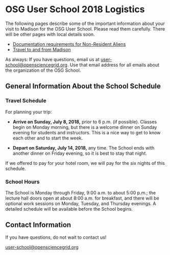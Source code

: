 # OSG User School 2018 Logistics

The following pages describe some of the important information about your visit to Madison for the OSG User School.
Please read them carefully.  There will be other pages with local details soon.

- [Documentation requirements for Non-Resident Aliens](personal-info.md)
- [Travel to and from Madison](travel.md)

As always: If you have questions, email us at <user-school@opensciencegrid.org>.  Use that email address for all emails
about the organization of the OSG School.

## General Information About the School Schedule

### Travel Schedule

For planning your trip:

- **Arrive on Sunday, July 8, 2018,** prior to 6 p.m. (if possible).  Classes begin on Monday morning, but there is a
  welcome dinner on Sunday evening for students and instructors.  This is a nice way to get to know each other and to
  start the week.

<!-- -->

- **Depart on Saturday, July 14, 2018,** any time.  The School ends with another dinner on Friday evening, so it is best
  to stay that night.

If we offered to pay for your hotel room, we will pay for the six nights of this schedule.

### School Hours

The School is Monday through Friday, 9:00 a.m. to about 5:00 p.m.; the lecture hall doors open at about 8:00 a.m. for
breakfast, and there will be optional work sessions on Monday, Tuesday, and Thursday evenings.  A detailed schedule will
be available before the School begins.

## Contact Information

If you have questions, do not wait to contact us!

<user-school@opensciencegrid.org>
